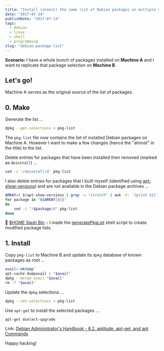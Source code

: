```yaml
---
title: "Install (almost) the same list of Debian packages on multiple machines"
date: "2017-07-14"
publishDate: "2017-07-14"
tags:
  - debian
  - linux
  - shell
  - programming
slug: "debian-package-list"
---
```


**Scenario:** I have a whole bunch of packages installed on **Machine A** and I want to replicate that package selection on **Machine B**.

## Let's go!

Machine A serves as the original source of the list of packages.

## 0. Make

Generate the list ...

```bash
dpkg --get-selections > pkg-list
```

The `pkg-list` file now contains the list of installed Debian packages on Machine A. However I want to make a few changes (hence the "almost" in the title) to the list.

Delete entries for packages that have been installed then removed (marked as `deinstall`) ...

```bash
sed -i '/deinstall/d' pkg-list
```

I also delete entries for packages that I built myself (identified using [apt-show-versions](https://tracker.debian.org/pkg/apt-show-versions)) and are not available in the Debian package archives ...

```bash
ARRAY=( $(apt-show-versions | grep -v "stretch" | awk -F: '{print $1}') )
for package in "${ARRAY[@]}"
do
    sed -i "/$package/d" pkg-list
done
```

:penguin: [$HOME Slash Bin](http://www.circuidipity.com/homebin/) :: I made the [generatePkgList](https://github.com/vonbrownie/homebin/blob/master/generatePkgList) shell script to create modified package lists.

## 1. Install

Copy `pkg-list` to Machine B and update its `dpkg` database of known packages as root ...

```bash
avail=`mktemp`
apt-cache dumpavail > "$avail"
dpkg --merge-avail "$avail"
rm -f "$avail"
```

Update the `dpkg` selections ...

```bash
dpkg --set-selections < pkg-list
```

Use `apt-get` to install the selected packages ...

```bash
apt-get dselect-upgrade
```

Link: [Debian Administrator's Handbook - 6.2. aptitude, apt-get, and apt Commands](https://debian-handbook.info/browse/stable/sect.apt-get.html)

Happy hacking!
